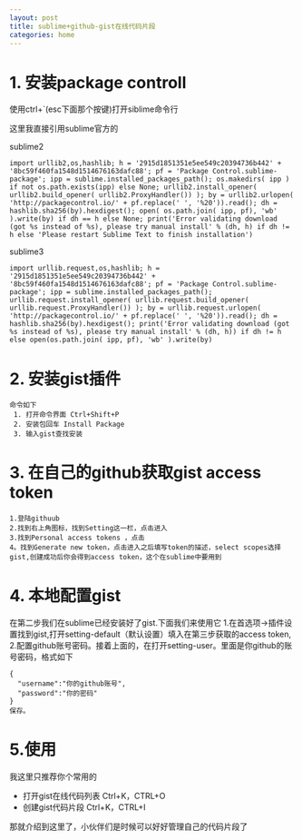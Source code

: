 ```yaml
---
layout: post
title: sublime+github-gist在线代码片段
categories: home
---
```


# 1. 安装package controll
使用ctrl+`(esc下面那个按键)打开siblime命令行

这里我直接引用sublime官方的

sublime2

    import urllib2,os,hashlib; h = '2915d1851351e5ee549c20394736b442' + '8bc59f460fa1548d1514676163dafc88'; pf = 'Package Control.sublime-package'; ipp = sublime.installed_packages_path(); os.makedirs( ipp ) if not os.path.exists(ipp) else None; urllib2.install_opener( urllib2.build_opener( urllib2.ProxyHandler()) ); by = urllib2.urlopen( 'http://packagecontrol.io/' + pf.replace(' ', '%20')).read(); dh = hashlib.sha256(by).hexdigest(); open( os.path.join( ipp, pf), 'wb' ).write(by) if dh == h else None; print('Error validating download (got %s instead of %s), please try manual install' % (dh, h) if dh != h else 'Please restart Sublime Text to finish installation')


sublime3

    import urllib.request,os,hashlib; h = '2915d1851351e5ee549c20394736b442' + '8bc59f460fa1548d1514676163dafc88'; pf = 'Package Control.sublime-package'; ipp = sublime.installed_packages_path(); urllib.request.install_opener( urllib.request.build_opener( urllib.request.ProxyHandler()) ); by = urllib.request.urlopen( 'http://packagecontrol.io/' + pf.replace(' ', '%20')).read(); dh = hashlib.sha256(by).hexdigest(); print('Error validating download (got %s instead of %s), please try manual install' % (dh, h)) if dh != h else open(os.path.join( ipp, pf), 'wb' ).write(by)


# 2. 安装gist插件
    命令如下
     1. 打开命令界面 Ctrl+Shift+P
     2. 安装包回车 Install Package
     3. 输入gist查找安装


# 3. 在自己的github获取gist access token
    1.登陆githuub
    2.找到右上角图标，找到Setting这一栏，点击进入
    3.找到Personal access tokens ，点击
    4。找到Generate new token，点击进入之后填写token的描述，select scopes选择gist,创建成功后你会得到access token，这个在sublime中要用到
# 4. 本地配置gist
  在第二步我们在sublime已经安装好了gist.下面我们来使用它
  1.在首选项->插件设置找到gist,打开setting-default（默认设置）填入在第三步获取的access token,
  2.配置github账号密码。接着上面的，在打开setting-user。里面是你github的账号密码，格式如下

    {
      "username":"你的github账号",
      "password":"你的密码"
    }
    保存。

# 5.使用
  我这里只推荐你个常用的

  * 打开gist在线代码列表 Ctrl+K，CTRL+O
  * 创建gist代码片段 Ctrl+K，CTRL+I

那就介绍到这里了，小伙伴们是时候可以好好管理自己的代码片段了
